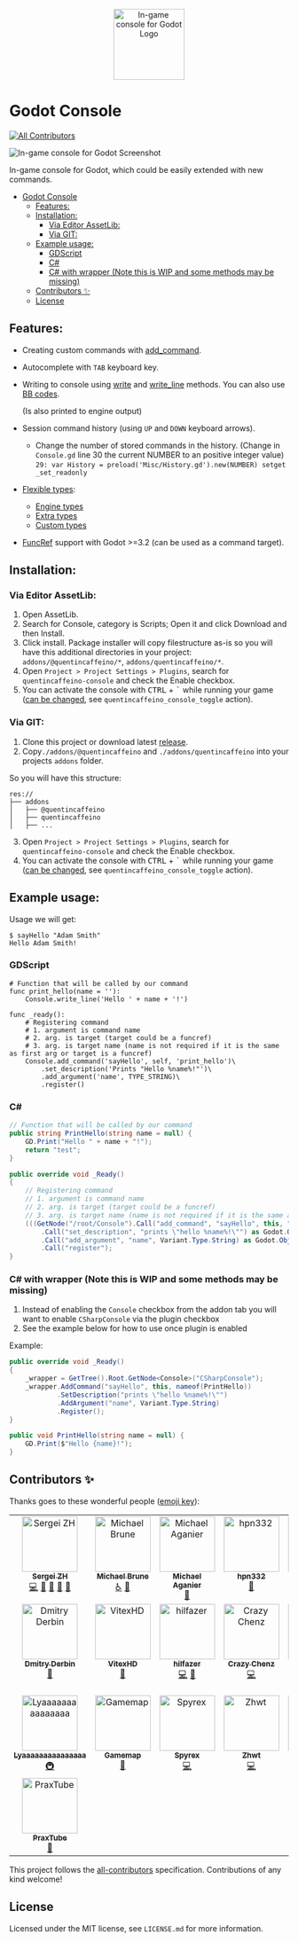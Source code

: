 <p align="center">
	<img
		alt="In-game console for Godot Logo"
		width="128"
		style="max-width:50%"
		src="assets/icon.svg"/>
</p>

# Godot Console

<!-- ALL-CONTRIBUTORS-BADGE:START - Do not remove or modify this section -->
[![All Contributors](https://img.shields.io/badge/all_contributors-25-orange.svg?style=flat-square)](#contributors-)
<!-- ALL-CONTRIBUTORS-BADGE:END -->

![In-game console for Godot Screenshot](assets/screenshot.png)

In-game console for Godot, which could be easily extended with new commands.

- [Godot Console](#godot-console)
  - [Features:](#features)
  - [Installation:](#installation)
    - [Via Editor AssetLib:](#via-editor-assetlib)
    - [Via GIT:](#via-git)
  - [Example usage:](#example-usage)
    - [GDScript](#gdscript)
    - [C#](#c)
    - [C# with wrapper (Note this is WIP and some methods may be missing)](#c-with-wrapper)
  - [Contributors ✨](#contributors-)
  - [License](#license)

## Features:

- Creating custom commands with [add_command](addons/quentincaffeino/console/docs/generated/Console.md#add_command).

- Autocomplete with `TAB` keyboard key.

- Writing to console using [write](addons/quentincaffeino/console/docs/generated/Console.md#write) and [write_line](addons/quentincaffeino/console/docs/generated/Console.md#write_line) methods.
  You can also use [BB codes](https://docs.godotengine.org/en/stable/tutorials/gui/bbcode_in_richtextlabel.html#using-bbcode).

  (Is also printed to engine output)

- Session command history (using `UP` and `DOWN` keyboard arrows).

  - Change the number of stored commands in the history. (Change in `Console.gd` line 30 the current NUMBER to an positive integer value)
    `29: var History = preload('Misc/History.gd').new(NUMBER) setget _set_readonly`

- [Flexible types](addons/quentincaffeino/console/docs/Type.md):

  - [Engine types](addons/quentincaffeino/console/docs/Type.md#engine-types)
  - [Extra types](addons/quentincaffeino/console/docs/Type.md#extra-types)
  - [Custom types](addons/quentincaffeino/console/docs/Type.md#creating-custom-types)

- [FuncRef](https://docs.godotengine.org/en/stable/classes/class_funcref.html) support with Godot >=3.2 (can be used as a command target).

## Installation:

### Via Editor AssetLib:

1. Open AssetLib.
2. Search for Console, category is Scripts; Open it and click Download and then Install.
3. Click install. Package installer will copy filestructure as-is so you will have this additional directories in your project: `addons/@quentincaffeino/*`, `addons/quentincaffeino/*`.
4. Open `Project > Project Settings > Plugins`, search for `quentincaffeino-console` and check the Enable checkbox.
5. You can activate the console with <kbd>CTRL</kbd> + <kbd>\`</kbd> while running your game ([can be changed](https://docs.godotengine.org/en/stable/tutorials/inputs/input_examples.html#inputmap), see `quentincaffeino_console_toggle` action).

### Via GIT:

1. Clone this project or download latest [release](https://github.com/quentincaffeino/godot-console/archive/master.zip).
2. Copy`./addons/@quentincaffeino` and `./addons/quentincaffeino` into your projects `addons` folder.

So you will have this structure:

```
res://
├── addons
│   ├── @quentincaffeino
│   ├── quentincaffeino
│   ├── ...

```

3. Open `Project > Project Settings > Plugins`, search for `quentincaffeino-console` and check the Enable checkbox.
4. You can activate the console with <kbd>CTRL</kbd> + <kbd>\`</kbd> while running your game ([can be changed](https://docs.godotengine.org/en/stable/tutorials/inputs/input_examples.html#inputmap), see `quentincaffeino_console_toggle` action).

## Example usage:

Usage we will get:

```
$ sayHello "Adam Smith"
Hello Adam Smith!
```

### GDScript

```gdscript
# Function that will be called by our command
func print_hello(name = ''):
	Console.write_line('Hello ' + name + '!')

func _ready():
	# Registering command
	# 1. argument is command name
	# 2. arg. is target (target could be a funcref)
	# 3. arg. is target name (name is not required if it is the same as first arg or target is a funcref)
	Console.add_command('sayHello', self, 'print_hello')\
		.set_description('Prints "Hello %name%!"')\
		.add_argument('name', TYPE_STRING)\
		.register()
```

### C#

```cs
// Function that will be called by our command
public string PrintHello(string name = null) {
	GD.Print("Hello " + name + "!");
	return "test";
}

public override void _Ready()
{
	// Registering command
	// 1. argument is command name
	// 2. arg. is target (target could be a funcref)
	// 3. arg. is target name (name is not required if it is the same as first arg or target is a funcref)
	(((GetNode("/root/Console").Call("add_command", "sayHello", this, "PrintHello") as Godot.Object)
		.Call("set_description", "prints \"hello %name%!\"") as Godot.Object)
		.Call("add_argument", "name", Variant.Type.String) as Godot.Object)
		.Call("register");
}
```

### C# with wrapper (Note this is WIP and some methods may be missing)

1. Instead of enabling the `Console` checkbox from the addon tab you will want to enable `CSharpConsole` via the plugin checkbox
2. See the example below for how to use once plugin is enabled

Example:

```cs
public override void _Ready()
{
    _wrapper = GetTree().Root.GetNode<Console>("CSharpConsole");
    _wrapper.AddCommand("sayHello", this, nameof(PrintHello))
            .SetDescription("prints \"hello %name%!\"")
            .AddArgument("name", Variant.Type.String)
            .Register();
}

public void PrintHello(string name = null) {
    GD.Print($"Hello {name}!");
}

```

## Contributors ✨

Thanks goes to these wonderful people ([emoji key](https://allcontributors.org/docs/en/emoji-key)):

<!-- ALL-CONTRIBUTORS-LIST:START - Do not remove or modify this section -->
<!-- prettier-ignore-start -->
<!-- markdownlint-disable -->
<table>
  <tbody>
    <tr>
      <td align="center" valign="top" width="12.5%"><a href="http://gitlab.com/QuentinCaffeino"><img src="https://avatars3.githubusercontent.com/u/2855777?v=4?s=100" width="100px;" alt="Sergei ZH"/><br /><sub><b>Sergei ZH</b></sub></a><br /><a href="https://github.com/quentincaffeino/godot-console/commits?author=quentincaffeino" title="Code">💻</a> <a href="#question-quentincaffeino" title="Answering Questions">💬</a> <a href="https://github.com/quentincaffeino/godot-console/commits?author=quentincaffeino" title="Documentation">📖</a> <a href="#ideas-quentincaffeino" title="Ideas, Planning, & Feedback">🤔</a> <a href="https://github.com/quentincaffeino/godot-console/pulls?q=is%3Apr+reviewed-by%3Aquentincaffeino" title="Reviewed Pull Requests">👀</a></td>
      <td align="center" valign="top" width="12.5%"><a href="http://www.underflowstudios.com"><img src="https://avatars3.githubusercontent.com/u/420072?v=4?s=100" width="100px;" alt="Michael Brune"/><br /><sub><b>Michael Brune</b></sub></a><br /><a href="#a11y-MJBrune" title="Accessibility">️️️️♿️</a> <a href="https://github.com/quentincaffeino/godot-console/issues?q=author%3AMJBrune" title="Bug reports">🐛</a></td>
      <td align="center" valign="top" width="12.5%"><a href="https://github.com/aganm"><img src="https://avatars0.githubusercontent.com/u/20380758?v=4?s=100" width="100px;" alt="Michael Aganier"/><br /><sub><b>Michael Aganier</b></sub></a><br /><a href="https://github.com/quentincaffeino/godot-console/issues?q=author%3Aaganm" title="Bug reports">🐛</a></td>
      <td align="center" valign="top" width="12.5%"><a href="https://github.com/hpn33"><img src="https://avatars1.githubusercontent.com/u/16251202?v=4?s=100" width="100px;" alt="hpn332"/><br /><sub><b>hpn332</b></sub></a><br /><a href="https://github.com/quentincaffeino/godot-console/issues?q=author%3Ahpn33" title="Bug reports">🐛</a></td>
      <td align="center" valign="top" width="12.5%"><a href="https://github.com/danilw"><img src="https://avatars1.githubusercontent.com/u/24825887?v=4?s=100" width="100px;" alt="Danil"/><br /><sub><b>Danil</b></sub></a><br /><a href="https://github.com/quentincaffeino/godot-console/issues?q=author%3Adanilw" title="Bug reports">🐛</a></td>
      <td align="center" valign="top" width="12.5%"><a href="http://sdnllc.com"><img src="https://avatars3.githubusercontent.com/u/2214652?v=4?s=100" width="100px;" alt="Paul Hocker"/><br /><sub><b>Paul Hocker</b></sub></a><br /><a href="https://github.com/quentincaffeino/godot-console/issues?q=author%3Apaulhocker" title="Bug reports">🐛</a></td>
      <td align="center" valign="top" width="12.5%"><a href="https://github.com/SamanthaClarke1"><img src="https://avatars3.githubusercontent.com/u/24452702?v=4?s=100" width="100px;" alt="Samantha Clarke"/><br /><sub><b>Samantha Clarke</b></sub></a><br /><a href="https://github.com/quentincaffeino/godot-console/issues?q=author%3ASamanthaClarke1" title="Bug reports">🐛</a></td>
      <td align="center" valign="top" width="12.5%"><a href="https://hugo.pro"><img src="https://avatars3.githubusercontent.com/u/180032?v=4?s=100" width="100px;" alt="Hugo Locurcio"/><br /><sub><b>Hugo Locurcio</b></sub></a><br /><a href="#a11y-Calinou" title="Accessibility">️️️️♿️</a></td>
    </tr>
    <tr>
      <td align="center" valign="top" width="12.5%"><a href="https://github.com/DmDerbin"><img src="https://avatars3.githubusercontent.com/u/6673326?v=4?s=100" width="100px;" alt="Dmitry Derbin"/><br /><sub><b>Dmitry Derbin</b></sub></a><br /><a href="#question-DmDerbin" title="Answering Questions">💬</a></td>
      <td align="center" valign="top" width="12.5%"><a href="https://github.com/VitexHD"><img src="https://avatars0.githubusercontent.com/u/31520916?v=4?s=100" width="100px;" alt="VitexHD"/><br /><sub><b>VitexHD</b></sub></a><br /><a href="https://github.com/quentincaffeino/godot-console/issues?q=author%3AVitexHD" title="Bug reports">🐛</a></td>
      <td align="center" valign="top" width="12.5%"><a href="https://github.com/hilfazer"><img src="https://avatars1.githubusercontent.com/u/29497869?v=4?s=100" width="100px;" alt="hilfazer"/><br /><sub><b>hilfazer</b></sub></a><br /><a href="https://github.com/quentincaffeino/godot-console/commits?author=hilfazer" title="Code">💻</a> <a href="https://github.com/quentincaffeino/godot-console/issues?q=author%3Ahilfazer" title="Bug reports">🐛</a></td>
      <td align="center" valign="top" width="12.5%"><a href="https://github.com/crazychenz"><img src="https://avatars2.githubusercontent.com/u/792769?v=4?s=100" width="100px;" alt="Crazy Chenz"/><br /><sub><b>Crazy Chenz</b></sub></a><br /><a href="https://github.com/quentincaffeino/godot-console/commits?author=crazychenz" title="Code">💻</a></td>
      <td align="center" valign="top" width="12.5%"><a href="https://github.com/Japortie"><img src="https://avatars2.githubusercontent.com/u/2089237?v=4?s=100" width="100px;" alt="Marcus Schütte"/><br /><sub><b>Marcus Schütte</b></sub></a><br /><a href="https://github.com/quentincaffeino/godot-console/commits?author=Japortie" title="Code">💻</a></td>
      <td align="center" valign="top" width="12.5%"><a href="https://github.com/Cryszon"><img src="https://avatars1.githubusercontent.com/u/5220970?v=4?s=100" width="100px;" alt="Kimmo Salmela"/><br /><sub><b>Kimmo Salmela</b></sub></a><br /><a href="https://github.com/quentincaffeino/godot-console/commits?author=Cryszon" title="Code">💻</a></td>
      <td align="center" valign="top" width="12.5%"><a href="https://github.com/GuillaumeCailhe"><img src="https://avatars0.githubusercontent.com/u/1500051?v=4?s=100" width="100px;" alt="GuillaumeCailhe"/><br /><sub><b>GuillaumeCailhe</b></sub></a><br /><a href="https://github.com/quentincaffeino/godot-console/issues?q=author%3AGuillaumeCailhe" title="Bug reports">🐛</a> <a href="#ideas-GuillaumeCailhe" title="Ideas, Planning, & Feedback">🤔</a> <a href="#question-GuillaumeCailhe" title="Answering Questions">💬</a></td>
      <td align="center" valign="top" width="12.5%"><a href="https://github.com/joshdegraw"><img src="https://avatars1.githubusercontent.com/u/28817459?v=4?s=100" width="100px;" alt="Josh DeGraw"/><br /><sub><b>Josh DeGraw</b></sub></a><br /><a href="https://github.com/quentincaffeino/godot-console/commits?author=joshdegraw" title="Code">💻</a></td>
    </tr>
    <tr>
      <td align="center" valign="top" width="12.5%"><a href="https://discordapp.com/invite/hSey9Bv"><img src="https://avatars.githubusercontent.com/u/44974422?v=4?s=100" width="100px;" alt="Lyaaaaaaaaaaaaaaa"/><br /><sub><b>Lyaaaaaaaaaaaaaaa</b></sub></a><br /><a href="#infra-Lyaaaaaaaaaaaaaaa" title="Infrastructure (Hosting, Build-Tools, etc)">🚇</a></td>
      <td align="center" valign="top" width="12.5%"><a href="http://gamemap.github.io"><img src="https://avatars.githubusercontent.com/u/71942164?v=4?s=100" width="100px;" alt="Gamemap"/><br /><sub><b>Gamemap</b></sub></a><br /><a href="https://github.com/quentincaffeino/godot-console/commits?author=Gamemap" title="Documentation">📖</a></td>
      <td align="center" valign="top" width="12.5%"><a href="http://Spyrex.me"><img src="https://avatars.githubusercontent.com/u/57133330?v=4?s=100" width="100px;" alt="Spyrex"/><br /><sub><b>Spyrex</b></sub></a><br /><a href="https://github.com/quentincaffeino/godot-console/commits?author=SpyrexDE" title="Code">💻</a></td>
      <td align="center" valign="top" width="12.5%"><a href="https://github.com/Zhwt"><img src="https://avatars.githubusercontent.com/u/4744830?v=4?s=100" width="100px;" alt="Zhwt"/><br /><sub><b>Zhwt</b></sub></a><br /><a href="https://github.com/quentincaffeino/godot-console/commits?author=Zhwt" title="Code">💻</a></td>
      <td align="center" valign="top" width="12.5%"><a href="https://github.com/ryan-linehan"><img src="https://avatars.githubusercontent.com/u/12516772?v=4?s=100" width="100px;" alt="Ryan Linehan"/><br /><sub><b>Ryan Linehan</b></sub></a><br /><a href="https://github.com/quentincaffeino/godot-console/commits?author=ryan-linehan" title="Code">💻</a></td>
      <td align="center" valign="top" width="12.5%"><a href="https://github.com/Braboware"><img src="https://avatars.githubusercontent.com/u/8632291?v=4?s=100" width="100px;" alt="Kurt"/><br /><sub><b>Kurt</b></sub></a><br /><a href="https://github.com/quentincaffeino/godot-console/commits?author=Braboware" title="Documentation">📖</a></td>
      <td align="center" valign="top" width="12.5%"><a href="https://github.com/eisclimber"><img src="https://avatars.githubusercontent.com/u/49446532?v=4?s=100" width="100px;" alt="eisclimber"/><br /><sub><b>eisclimber</b></sub></a><br /><a href="https://github.com/quentincaffeino/godot-console/issues?q=author%3Aeisclimber" title="Bug reports">🐛</a> <a href="https://github.com/quentincaffeino/godot-console/commits?author=eisclimber" title="Code">💻</a></td>
      <td align="center" valign="top" width="12.5%"><a href="http://www.expressobits.com.br"><img src="https://avatars.githubusercontent.com/u/1673249?v=4?s=100" width="100px;" alt="Rafael Correa"/><br /><sub><b>Rafael Correa</b></sub></a><br /><a href="https://github.com/quentincaffeino/godot-console/commits?author=scriptsengineer" title="Code">💻</a></td>
    </tr>
    <tr>
      <td align="center" valign="top" width="12.5%"><a href="https://github.com/PraxTube"><img src="https://avatars.githubusercontent.com/u/92249895?v=4?s=100" width="100px;" alt="PraxTube"/><br /><sub><b>PraxTube</b></sub></a><br /><a href="https://github.com/quentincaffeino/godot-console/issues?q=author%3APraxTube" title="Bug reports">🐛</a></td>
    </tr>
  </tbody>
</table>

<!-- markdownlint-restore -->
<!-- prettier-ignore-end -->

<!-- ALL-CONTRIBUTORS-LIST:END -->

This project follows the [all-contributors](https://github.com/all-contributors/all-contributors) specification. Contributions of any kind welcome!

## License

Licensed under the MIT license, see `LICENSE.md` for more information.
